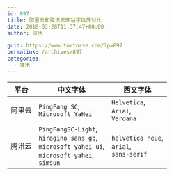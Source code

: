```yaml
---
id: 897
title: 阿里云和腾讯云网站字体族对比
date: 2018-03-28T11:37:47+00:00
author: 愆伏

guid: https://www.tortorse.com/?p=897
permalink: /archives/897
categories:
  - 技术
---
```

| 平台   | 中文字体                                                     | 西文字体                                                     |
| ------ | ------------------------------------------------------------ | ------------------------------------------------------------ |
| 阿里云 | `PingFang SC`, <br>`Microsoft YaHei` | `Helvetica`,<br>`Arial`,<br>`Verdana` |
| 腾讯云 | `PingFangSC-Light`,<br>`hiragino sans gb`, <br>`microsoft yahei ui`, <br>`microsoft yahei`,<br>`simsun` | `helvetica neue`,<br>`arial`,<br>`sans-serif` |